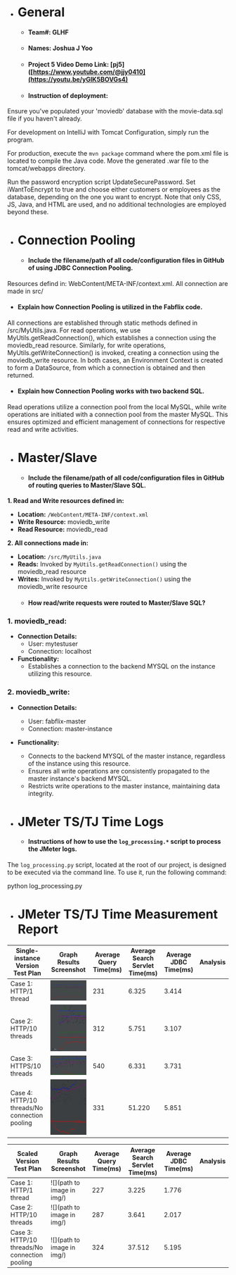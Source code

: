 - # General
  - #### Team#: GLHF

  - #### Names: Joshua J Yoo

  - #### Project 5 Video Demo Link: [pj5]([https://www.youtube.com/@jjy0410](https://youtu.be/yGIK5BOVGs4)

  - #### Instruction of deployment:
Ensure you've populated your 'moviedb' database with the movie-data.sql file if you haven't already.

For development on IntelliJ with Tomcat Configuration, simply run the program.

For production, execute the `mvn package` command where the pom.xml file is located to compile the Java code. Move the generated .war file to the tomcat/webapps directory.

Run the password encryption script UpdateSecurePassword. Set iWantToEncrypt to true and choose either customers or employees as the database, depending on the one you want to encrypt. Note that only CSS, JS, Java, and HTML are used, and no additional technologies are employed beyond these.
    

- # Connection Pooling
  - #### Include the filename/path of all code/configuration files in GitHub of using JDBC Connection Pooling.
Resources defind in: WebContent/META-INF/context.xml. All connection are made in src/
  - #### Explain how Connection Pooling is utilized in the Fabflix code.
All connections are established through static methods defined in /src/MyUtils.java. For read operations, we use MyUtils.getReadConnection(), which establishes a connection using the moviedb_read resource. Similarly, for write operations, MyUtils.getWriteConnection() is invoked, creating a connection using the moviedb_write resource. In both cases, an Environment Context is created to form a DataSource, from which a connection is obtained and then returned.
  - #### Explain how Connection Pooling works with two backend SQL.
Read operations utilize a connection pool from the local MySQL, while write operations are initiated with a connection pool from the master MySQL. This ensures optimized and efficient management of connections for respective read and write activities.

- # Master/Slave
  - #### Include the filename/path of all code/configuration files in GitHub of routing queries to Master/Slave SQL.
**1. Read and Write resources defined in:**
- **Location:** `/WebContent/META-INF/context.xml`
- **Write Resource:** moviedb_write
- **Read Resource:** moviedb_read

**2. All connections made in:**
- **Location:** `/src/MyUtils.java`
- **Reads:** Invoked by `MyUtils.getReadConnection()` using the moviedb_read resource
- **Writes:** Invoked by `MyUtils.getWriteConnection()` using the moviedb_write resource
  - #### How read/write requests were routed to Master/Slave SQL?
### 1. moviedb_read:
- **Connection Details:**
  - User: mytestuser
  - Connection: localhost
- **Functionality:**
  - Establishes a connection to the backend MYSQL on the instance utilizing this resource.

### 2. moviedb_write:
- **Connection Details:**
  - User: fabflix-master
  - Connection: master-instance
- **Functionality:**
  - Connects to the backend MYSQL of the master instance, regardless of the instance using this resource.
  - Ensures all write operations are consistently propagated to the master instance's backend MYSQL.
  - Restricts write operations to the master instance, maintaining data integrity.
  
- # JMeter TS/TJ Time Logs
  - #### Instructions of how to use the `log_processing.*` script to process the JMeter logs.
The `log_processing.py` script, located at the root of our project, is designed to be executed via the command line. To use it, run the following command:


python log_processing.py <pathtofile>


- # JMeter TS/TJ Time Measurement Report

| **Single-instance Version Test Plan**          | **Graph Results Screenshot** | **Average Query Time(ms)** | **Average Search Servlet Time(ms)** | **Average JDBC Time(ms)** | **Analysis** |
|------------------------------------------------|------------------------|----------------------------|-------------------------------------|---------------------------|--------------|
| Case 1: HTTP/1 thread                          | ![](img.png) | 231                        | 6.325                                  |      3.414                |         |
| Case 2: HTTP/10 threads                        | ![](img_1.png) | 312                        | 5.751                                  |         3.107             |         |
| Case 3: HTTPS/10 threads                       | ![](img_2.png) | 540                        | 6.331                                   |         3.731            |         |
| Case 4: HTTP/10 threads/No connection pooling  | ![](img_3.png) | 331                        | 51.220                                  |         5.851            |         |

| **Scaled Version Test Plan**                   | **Graph Results Screenshot** | **Average Query Time(ms)** | **Average Search Servlet Time(ms)** | **Average JDBC Time(ms)** | **Analysis** |
|------------------------------------------------|------------------------------|----------------------------|-------------------------------------|---------------------------|--------|
| Case 1: HTTP/1 thread                          | ![](path to image in img/)   | 227                        | 3.225                               | 1.776                     |        |
| Case 2: HTTP/10 threads                        | ![](path to image in img/)   | 287                        | 3.641                               | 2.017                     |        |
| Case 3: HTTP/10 threads/No connection pooling  | ![](path to image in img/)   | 324                        | 37.512                              | 5.195                     |        |
